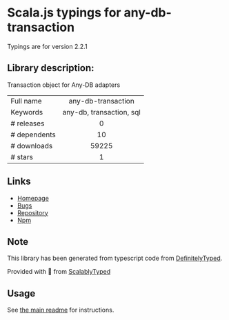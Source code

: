 
# Scala.js typings for any-db-transaction

Typings are for version 2.2.1

## Library description:
Transaction object for Any-DB adapters

|                    |                 |
| ------------------ | :-------------: |
| Full name          | any-db-transaction |
| Keywords           | any-db, transaction, sql |
| # releases         | 0 |
| # dependents       | 10 |
| # downloads        | 59225 |
| # stars            | 1 |

## Links
- [Homepage](https://github.com/grncdr/node-any-db-transaction)
- [Bugs](https://github.com/grncdr/node-any-db-transaction/issues)
- [Repository](https://github.com/grncdr/node-any-db-transaction)
- [Npm](https://www.npmjs.com/package/any-db-transaction)
    


## Note
This library has been generated from typescript code from [DefinitelyTyped](https://definitelytyped.org).

Provided with :purple_heart: from [ScalablyTyped](https://github.com/oyvindberg/ScalablyTyped)

## Usage
See [the main readme](../../readme.md) for instructions.


